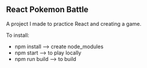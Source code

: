 ## React Pokemon Battle

A project I made to practice React and creating a game.

To install:

- npm install --> create node_modules
- npm start --> to play locally
- npm run build --> to build
